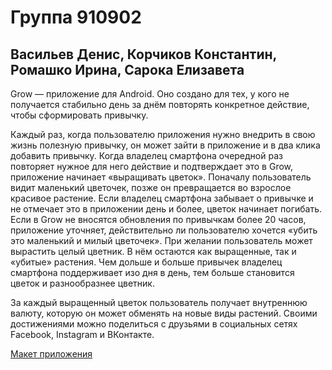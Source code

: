 # Группа 910902

## Васильев Денис, Корчиков Константин, Ромашко Ирина, Сарока Елизавета
  
  
  Grow — приложение для Android. Оно создано для тех, у кого не получается стабильно день за днём повторять конкретное действие, чтобы сформировать привычку.  
  
  Каждый раз, когда пользователю приложения нужно внедрить в свою жизнь полезную привычку, он может зайти в приложение и в два клика добавить привычку. Когда владелец смартфона очередной раз повторяет нужное для него действие и подтверждает это в Grow, приложение начинает «выращивать цветок». Поначалу пользователь видит маленький цветочек, позже он превращается во взрослое красивое растение. Если владелец смартфона забывает о привычке и не отмечает это в приложении день и более, цветок начинает погибать. Если в Grow не вносятся обновления по привычкам более 20 часов, приложение уточняет, действительно ли пользователю хочется «убить это маленький и милый цветочек». При желании пользователь может вырастить целый цветник. В нём остаются как выращенные, так и «убитые» растения. Чем дольше и больше привычек владелец смартфона поддерживает изо дня в день, тем больше становится цветок и разнообразнее цветник.  
  
  За каждый выращенный цветок пользователь получает внутреннюю валюту, которую он может обменять на новые виды растений. Своими достижениями можно поделиться с друзьями в социальных сетях Facebook, Instagram и ВКонтакте.  

 [Макет приложения](https://vk.com/away.php?to=https%3A%2F%2Fwww.figma.com%2Ffile%2FHM8bAyptUpG51YVXUNUY8C%2FEMP-%2A%25D1%2582%25D0%25B8%25D0%25BF%25D0%25BE-%25D0%25BD%25D0%25B0%25D0%25B7%25D0%25B2%25D0%25B0%25D0%25BD%25D0%25B8%25D0%25B5%2A%3Fnode-id%3D0%253A1&cc_key=)
